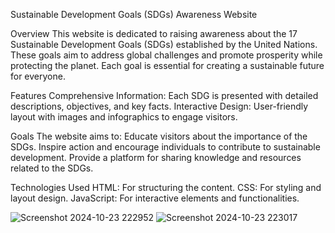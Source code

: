 Sustainable Development Goals (SDGs) Awareness Website

Overview
This website is dedicated to raising awareness about the 17 Sustainable Development Goals (SDGs) established by the United Nations. 
These goals aim to address global challenges and promote prosperity while protecting the planet. 
Each goal is essential for creating a sustainable future for everyone.

Features
Comprehensive Information: Each SDG is presented with detailed descriptions, objectives, and key facts.
Interactive Design: User-friendly layout with images and infographics to engage visitors.

Goals
The website aims to:
Educate visitors about the importance of the SDGs.
Inspire action and encourage individuals to contribute to sustainable development.
Provide a platform for sharing knowledge and resources related to the SDGs.

Technologies Used
HTML: For structuring the content.
CSS: For styling and layout design.
JavaScript: For interactive elements and functionalities.

![Screenshot 2024-10-23 222952](https://github.com/user-attachments/assets/fb1dc019-00b3-40dc-bbf9-a4540ba96dd0)
![Screenshot 2024-10-23 223017](https://github.com/user-attachments/assets/37269a13-8cf0-444c-aefe-baa5d5e4fae8)
